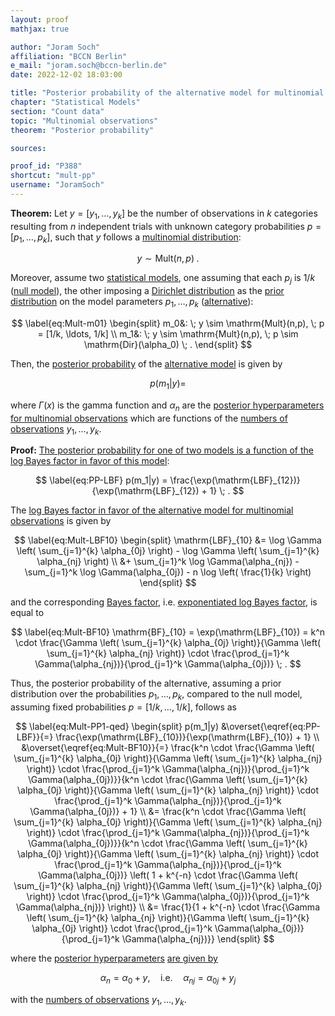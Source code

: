 ```yaml
---
layout: proof
mathjax: true

author: "Joram Soch"
affiliation: "BCCN Berlin"
e_mail: "joram.soch@bccn-berlin.de"
date: 2022-12-02 18:03:00

title: "Posterior probability of the alternative model for multinomial observations"
chapter: "Statistical Models"
section: "Count data"
topic: "Multinomial observations"
theorem: "Posterior probability"

sources:

proof_id: "P388"
shortcut: "mult-pp"
username: "JoramSoch"
---
```



**Theorem:** Let $y = [y_1, \ldots, y_k]$ be the number of observations in $k$ categories resulting from $n$ independent trials with unknown category probabilities $p = [p_1, \ldots, p_k]$, such that $y$ follows a [multinomial distribution](/D/mult):

$$ \label{eq:Mult}
y \sim \mathrm{Mult}(n,p) \; .
$$

Moreover, assume two [statistical models](/D/fpm), one assuming that each $p_j$ is $1/k$ ([null model](/D/h0)), the other imposing a [Dirichlet distribution](/P/mult-prior) as the [prior distribution](/D/prior) on the model parameters $p_1, \ldots, p_k$ ([alternative](/D/h1)):

$$ \label{eq:Mult-m01}
\begin{split}
m_0&: \; y \sim \mathrm{Mult}(n,p), \; p = [1/k, \ldots, 1/k] \\
m_1&: \; y \sim \mathrm{Mult}(n,p), \; p \sim \mathrm{Dir}(\alpha_0) \; .
\end{split}
$$

Then, the [posterior probability](/D/pmp) of the [alternative model](/D/h1) is given by

$$ \label{eq:Mult-PP1}
p(m_1|y) = 
$$

where $\Gamma(x)$ is the gamma function and $\alpha_n$ are the [posterior hyperparameters for multinomial observations](/P/mult-post) which are functions of the [numbers of observations](/D/mult) $y_1, \ldots, y_k$.


**Proof:** [The posterior probability for one of two models is a function of the log Bayes factor in favor of this model](/P/pmp-lbf):

$$ \label{eq:PP-LBF}
p(m_1|y) = \frac{\exp(\mathrm{LBF}_{12})}{\exp(\mathrm{LBF}_{12}) + 1} \; .
$$

The [log Bayes factor in favor of the alternative model for multinomial observations](/P/mult-lbf) is given by

$$ \label{eq:Mult-LBF10}
\begin{split}
\mathrm{LBF}_{10} &= \log \Gamma \left( \sum_{j=1}^{k} \alpha_{0j} \right) - \log \Gamma \left( \sum_{j=1}^{k} \alpha_{nj} \right) \\
&+ \sum_{j=1}^k \log \Gamma(\alpha_{nj}) - \sum_{j=1}^k \log \Gamma(\alpha_{0j}) - n \log \left( \frac{1}{k} \right)
\end{split}
$$

and the corresponding [Bayes factor](/D/bf), i.e. [exponentiated log Bayes factor](/P/lbf-der), is equal to

$$ \label{eq:Mult-BF10}
\mathrm{BF}_{10} = \exp(\mathrm{LBF}_{10}) = k^n \cdot \frac{\Gamma \left( \sum_{j=1}^{k} \alpha_{0j} \right)}{\Gamma \left( \sum_{j=1}^{k} \alpha_{nj} \right)} \cdot \frac{\prod_{j=1}^k \Gamma(\alpha_{nj})}{\prod_{j=1}^k \Gamma(\alpha_{0j})} \; .
$$

Thus, the posterior probability of the alternative, assuming a prior distribution over the probabilities $p_1, \ldots, p_k$, compared to the null model, assuming fixed probabilities $p = [1/k, \ldots, 1/k]$, follows as

$$ \label{eq:Mult-PP1-qed}
\begin{split}
p(m_1|y) &\overset{\eqref{eq:PP-LBF}}{=} \frac{\exp(\mathrm{LBF}_{10})}{\exp(\mathrm{LBF}_{10}) + 1} \\
&\overset{\eqref{eq:Mult-BF10}}{=} \frac{k^n \cdot \frac{\Gamma \left( \sum_{j=1}^{k} \alpha_{0j} \right)}{\Gamma \left( \sum_{j=1}^{k} \alpha_{nj} \right)} \cdot \frac{\prod_{j=1}^k \Gamma(\alpha_{nj})}{\prod_{j=1}^k \Gamma(\alpha_{0j})}}{k^n \cdot \frac{\Gamma \left( \sum_{j=1}^{k} \alpha_{0j} \right)}{\Gamma \left( \sum_{j=1}^{k} \alpha_{nj} \right)} \cdot \frac{\prod_{j=1}^k \Gamma(\alpha_{nj})}{\prod_{j=1}^k \Gamma(\alpha_{0j})} + 1} \\
&= \frac{k^n \cdot \frac{\Gamma \left( \sum_{j=1}^{k} \alpha_{0j} \right)}{\Gamma \left( \sum_{j=1}^{k} \alpha_{nj} \right)} \cdot \frac{\prod_{j=1}^k \Gamma(\alpha_{nj})}{\prod_{j=1}^k \Gamma(\alpha_{0j})}}{k^n \cdot \frac{\Gamma \left( \sum_{j=1}^{k} \alpha_{0j} \right)}{\Gamma \left( \sum_{j=1}^{k} \alpha_{nj} \right)} \cdot \frac{\prod_{j=1}^k \Gamma(\alpha_{nj})}{\prod_{j=1}^k \Gamma(\alpha_{0j})} \left( 1 + k^{-n} \cdot \frac{\Gamma \left( \sum_{j=1}^{k} \alpha_{nj} \right)}{\Gamma \left( \sum_{j=1}^{k} \alpha_{0j} \right)} \cdot \frac{\prod_{j=1}^k \Gamma(\alpha_{0j})}{\prod_{j=1}^k \Gamma(\alpha_{nj})} \right)} \\
&= \frac{1}{1 + k^{-n} \cdot \frac{\Gamma \left( \sum_{j=1}^{k} \alpha_{nj} \right)}{\Gamma \left( \sum_{j=1}^{k} \alpha_{0j} \right)} \cdot \frac{\prod_{j=1}^k \Gamma(\alpha_{0j})}{\prod_{j=1}^k \Gamma(\alpha_{nj})}}
\end{split}
$$

where the [posterior hyperparameters](/D/post) [are given by](/P/mult-post)

$$ \label{eq:Mult-post-par}
\alpha_n = \alpha_0 + y, \quad \text{i.e.} \quad \alpha_{nj} = \alpha_{0j} + y_j
$$

with the [numbers of observations](/D/mult) $y_1, \ldots, y_k$.